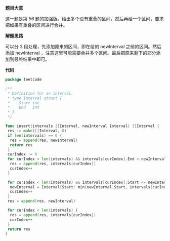 **题目大意**  

这一题是第 56 题的加强版。给出多个没有重叠的区间，然后再给一个区间，要求把如果有重叠的区间进行合并。

**解题思路**  

可以分 3 段处理，先添加原来的区间，即在给的 newInterval 之前的区间。然后添加 newInterval ，注意这里可能需要合并多个区间。最后把原来剩下的部分添加到最终结果中即可。

**代码** 

```go
package leetcode

/**
 * Definition for an interval.
 * type Interval struct {
 *    Start int
 *    End   int
 * }
 */

func insert(intervals []Interval, newInterval Interval) []Interval {
 res := make([]Interval, 0)
 if len(intervals) == 0 {
  res = append(res, newInterval)
  return res
 }
 curIndex := 0
 for curIndex < len(intervals) && intervals[curIndex].End < newInterval.Start {
  res = append(res, intervals[curIndex])
  curIndex++
 }

 for curIndex < len(intervals) && intervals[curIndex].Start <= newInterval.End {
  newInterval = Interval{Start: min(newInterval.Start, intervals[curIndex].Start), End: max(newInterval.End, intervals[curIndex].End)}
  curIndex++
 }
 res = append(res, newInterval)

 for curIndex < len(intervals) {
  res = append(res, intervals[curIndex])
  curIndex++
 }
 return res
}
```